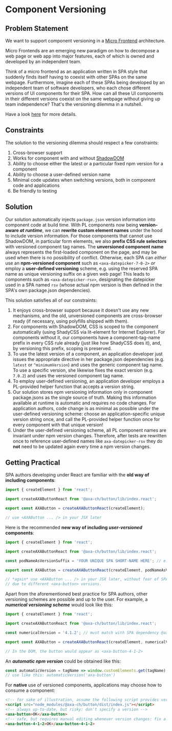 Component Versioning
====================

## Problem Statement

We want to support component versioning in a [Micro Frontend](https://micro-frontends.org/) architecture.

Micro Frontends are an emerging new paradigm on how to decompose a web page or web app into major features, each of which is owned and developed by an independent team.

Think of a micro frontend as an application written in SPA style that suddenly finds itself having to coexist with other SPAs on the same webpage. Furthermore, imagine each of these SPAs being developed by an independent team of software developers, who each chose different versions of UI components for their SPA. How can all these UI components in their different versions coexist on the same webpage without giving up team independence? That's the versioning dilemma in a nutshell.

Have a look [here](https://github.com/axa-ch-webhub-cloud/midgard/blob/develop/DOCUMENTATION.md#pattern-library-versioning) for more details.

## Constraints

The solution to the versioning dilemma should respect a few constraints:

1. Cross-browser support
1. Works for component with and without [ShadowDOM](https://developer.mozilla.org/en-US/docs/Web/Web_Components/Using_shadow_DOM)
1. Ability to choose either the latest or a particular fixed npm version for a component
1. Ability to choose a user-defined version name
1. Minimal code updates when switching versions, both in component code and applications
1. Be friendly to testing

## Solution

Our solution automatically injects `package.json` version information into component code at build time. With PL components now being **version-aware _at runtime_**, we can **rewrite custom element names** under the hood to include version information. For those components that cannot use ShadowDOM, in particular form elements, we also **prefix CSS rule selectors** with versioned component tag names. The **unversioned component name**  always represents the first-loaded component on the page, and may be used when there is no possibility of conflict. Otherwise, each SPA can _either_ use an **npm-versioned component** such as `<axa-datepicker-7-0-2>` _or_ employ a **user-defined versioning** scheme, e.g. using the reserved SPA name as unique versioning suffix on a given web page! This leads to components such as `<axa-datepicker-rsv>`, designating the datepicker used in a SPA named `rsv` (whose actual npm version is then defined in the SPA's own package.json dependencies).

This solution satisfies all of our constraints:

1. It enjoys cross-browser support because it doesn't use any new mechanisms, and the old, unversioned components are cross-browser ready (if necessary, using polyfills shipped with them).
1. For components with ShadowDOM, CSS is scoped to the component automatically (using ShadyCSS via lit-element for Internet Explorer). For components without it, our components have a component-tag-name prefix in every CSS rule already (just like how ShadyCSS does it), and, by versioning this prefix, scoping is preserved.
1. To use the latest version of a component, an application developer just issues the appropriate directive in her package.json dependencies (e.g. `latest` or `^minimumVersion`) and uses the generic component tag name. To use a specific version, she likewise fixes the exact version (e.g. `7.0.2`) and uses the versioned component tag name.
1. To employ user-defined versioning, an application developer employs a PL-provided helper function that accepts a version string.
1. Our solution stores npm versioning information only in component package.jsons as the single source of truth. Making this information available at runtime is automatic and requires no code changes. For application authors, code change is as minimal as possible under the user-defined versioning scheme: choose an application-specific unique version string once, and call the PL-provided helper function once for every component with that unique version!
1. Under the user-defined versioning scheme, all PL component names are invariant under npm version changes. Therefore, after tests are rewritten once to reference user-defined names like `axa-datepicker-rsv` they do **not** need to be updated again every time a npm version changes.

Getting Practical
-----------------

SPA authors developing under React are familiar with the **old way of including components**:
```js
import { createElement } from 'react';

import createAXAButtonReact from '@axa-ch/button/lib/index.react';

export const AXAButton = createAXAButtonReact(createElement);

// use <AXAButton ... /> in your JSX later
```

Here is the recommended **new way of including _user-versioned_ components**:
```js
import { createElement } from 'react';

import createAXAButtonReact from '@axa-ch/button/lib/index.react';

const podNameAsVersionSuffix = 'YOUR UNIQUE SPA SHORT-NAME HERE'; // e.g. 'rsv'

export const AXAButton = createAXAButtonReact(createElement, podNameAsVersionSuffix);

// *again* use <AXAButton ... /> in your JSX later, without fear of SPA-to-SPA conflicts
// due to different <axa-button> versions.
```

Apart from the aforementioned best practice for SPA authors, other versioning schemes are
possible and up to the user. For example, a ***numerical versioning scheme*** would look like this:
```js
import { createElement } from 'react';

import createAXAButtonReact from '@axa-ch/button/lib/index.react';

const numericalVersion = '4.1.2'; // must match with SPA dependency @axa-ch/button's version

export const AXAButton = createAXAButtonReact(createElement, numericalVersion);

// In the DOM, the button would appear as <axa-button-4-1-2>
```

An ***automatic _npm_ version*** could be obtained like this:
```js
const automaticVersion = tagName => window.customElements.get(tagName).versions[tagName];
// use like this: automaticVersion('axa-button')
```

For **native** use of versioned components, applications may choose how to consume a component:
```html
<!-- for sake of illustration, assume the following script provides version 4.1.2 of axa-button -->
<script src="node_modules/@axa-ch/button/dist/index.js"></script>
<!-- always up-to-date, but risky: don't specify a version -->
<axa-button>OK</axa-button>
<!-- safe, but requires manual editing whenever version changes: fix a particular npm version -->
<axa-button-4-1-2>OK</axa-button-4-1-2>
```
